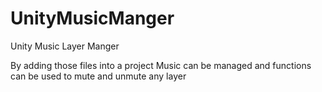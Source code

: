 # UnityMusicManger
Unity Music Layer Manger

By adding those files into a project 
Music can be managed and functions can be used to mute and unmute any layer

